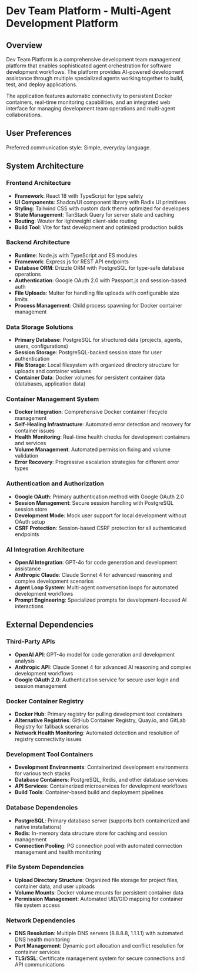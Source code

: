 # Dev Team Platform - Multi-Agent Development Platform

## Overview

Dev Team Platform is a comprehensive development team management platform that enables sophisticated agent orchestration for software development workflows. The platform provides AI-powered development assistance through multiple specialized agents working together to build, test, and deploy applications.

The application features automatic connectivity to persistent Docker containers, real-time monitoring capabilities, and an integrated web interface for managing development team operations and multi-agent collaborations.

## User Preferences

Preferred communication style: Simple, everyday language.

## System Architecture

### Frontend Architecture
- **Framework**: React 18 with TypeScript for type safety
- **UI Components**: Shadcn/UI component library with Radix UI primitives
- **Styling**: Tailwind CSS with custom dark theme optimized for developers
- **State Management**: TanStack Query for server state and caching
- **Routing**: Wouter for lightweight client-side routing
- **Build Tool**: Vite for fast development and optimized production builds

### Backend Architecture
- **Runtime**: Node.js with TypeScript and ES modules
- **Framework**: Express.js for REST API endpoints
- **Database ORM**: Drizzle ORM with PostgreSQL for type-safe database operations
- **Authentication**: Google OAuth 2.0 with Passport.js and session-based auth
- **File Uploads**: Multer for handling file uploads with configurable size limits
- **Process Management**: Child process spawning for Docker container management

### Data Storage Solutions
- **Primary Database**: PostgreSQL for structured data (projects, agents, users, configurations)
- **Session Storage**: PostgreSQL-backed session store for user authentication
- **File Storage**: Local filesystem with organized directory structure for uploads and container volumes
- **Container Data**: Docker volumes for persistent container data (databases, application data)

### Container Management System
- **Docker Integration**: Comprehensive Docker container lifecycle management
- **Self-Healing Infrastructure**: Automated error detection and recovery for container issues
- **Health Monitoring**: Real-time health checks for development containers and services
- **Volume Management**: Automated permission fixing and volume validation
- **Error Recovery**: Progressive escalation strategies for different error types

### Authentication and Authorization
- **Google OAuth**: Primary authentication method with Google OAuth 2.0
- **Session Management**: Secure session handling with PostgreSQL session store
- **Development Mode**: Mock user support for local development without OAuth setup
- **CSRF Protection**: Session-based CSRF protection for all authenticated endpoints

### AI Integration Architecture
- **OpenAI Integration**: GPT-4o for code generation and development assistance
- **Anthropic Claude**: Claude Sonnet 4 for advanced reasoning and complex development scenarios
- **Agent Loop System**: Multi-agent conversation loops for automated development workflows
- **Prompt Engineering**: Specialized prompts for development-focused AI interactions

## External Dependencies

### Third-Party APIs
- **OpenAI API**: GPT-4o model for code generation and development analysis
- **Anthropic API**: Claude Sonnet 4 for advanced AI reasoning and complex development workflows
- **Google OAuth 2.0**: Authentication service for secure user login and session management

### Docker Container Registry
- **Docker Hub**: Primary registry for pulling development tool containers
- **Alternative Registries**: GitHub Container Registry, Quay.io, and GitLab Registry for fallback scenarios
- **Network Health Monitoring**: Automated detection and resolution of registry connectivity issues

### Development Tool Containers
- **Development Environments**: Containerized development environments for various tech stacks
- **Database Containers**: PostgreSQL, Redis, and other database services
- **API Services**: Containerized microservices for development workflows
- **Build Tools**: Container-based build and deployment pipelines

### Database Dependencies
- **PostgreSQL**: Primary database server (supports both containerized and native installations)
- **Redis**: In-memory data structure store for caching and session management
- **Connection Pooling**: PG connection pool with automated connection management and health monitoring

### File System Dependencies
- **Upload Directory Structure**: Organized file storage for project files, container data, and user uploads
- **Volume Mounts**: Docker volume mounts for persistent container data
- **Permission Management**: Automated UID/GID mapping for container file system access

### Network Dependencies
- **DNS Resolution**: Multiple DNS servers (8.8.8.8, 1.1.1.1) with automated DNS health monitoring
- **Port Management**: Dynamic port allocation and conflict resolution for container services
- **TLS/SSL**: Certificate management system for secure connections and API communications